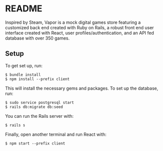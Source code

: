 # README

Inspired by Steam, Vapor is a mock digital games store featuring a
customized back end created with Ruby on Rails, a robust front end user
interface created with React, user profiles/authentication, and an API fed database with over 350 games. 

## Setup

To get set up, run:

```console
$ bundle install
$ npm install --prefix client
```

This will install the necessary gems and packages. To set up the database, run:

```console
$ sudo service postgresql start
$ rails db:migrate db:seed
```

You can run the Rails server with:

```console
$ rails s
```

Finally, open another terminal and run React with:
```console
$ npm start --prefix client
```